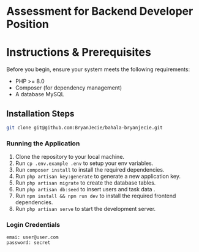 # Assessment for Backend Developer Position

# Instructions & Prerequisites

Before you begin, ensure your system meets the following requirements:

- PHP >= 8.0
- Composer (for dependency management)
- A database MySQL

## Installation Steps
 
```bash
git clone git@github.com:BryanJecie/bahala-bryanjecie.git
```
### Running the Application

1. Clone the repository to your local machine.
2. Run `cp .env.example .env` to setup your env variables.
2. Run `composer install` to install the required dependencies.
4. Run `php artisan key:generate` to generate a new application key.
5. Run `php artisan migrate` to create the database tables.
5. Run `php artisan db:seed` to insert users and task data .
3. Run `npm install && npm run dev` to install the required frontend dependencies.
6. Run `php artisan serve` to start the development server.


### Login Credentials
```
emai: user@user.com
password: secret
```
